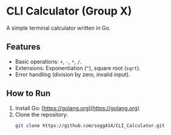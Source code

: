 # CLI Calculator (Group X)

A simple terminal calculator written in Go.

## Features
- Basic operations: `+`, `-`, `*`, `/`.
- Extensions: Exponentiation (`^`), square root (`sqrt`).
- Error handling (division by zero, invalid input).

## How to Run
1. Install Go: [https://golang.org](https://golang.org)
2. Clone the repository:
   ```bash
   git clone https://github.com/sogg414/CLI_Calculator.git
